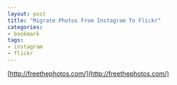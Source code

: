 ```yaml
---
layout: post
title: "Migrate Photos From Instagram To Flickr"
categories:
- bookmark
tags:
- instagram
- flickr
---
```

[http://freethephotos.com/](http://freethephotos.com/)
